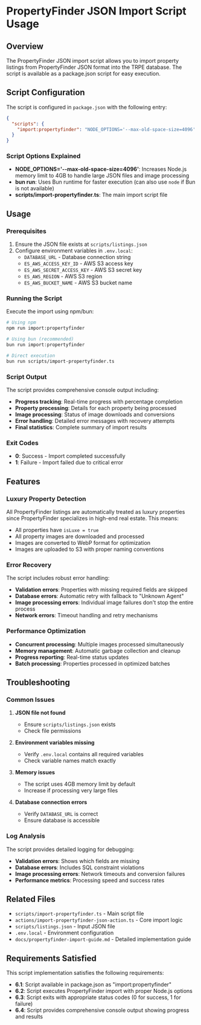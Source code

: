 # PropertyFinder JSON Import Script Usage

## Overview

The PropertyFinder JSON import script allows you to import property listings from PropertyFinder JSON format into the TRPE database. The script is available as a package.json script for easy execution.

## Script Configuration

The script is configured in `package.json` with the following entry:

```json
{
  "scripts": {
    "import:propertyfinder": "NODE_OPTIONS='--max-old-space-size=4096' bun run scripts/import-propertyfinder.ts"
  }
}
```

### Script Options Explained

- **NODE_OPTIONS='--max-old-space-size=4096'**: Increases Node.js memory limit to 4GB to handle large JSON files and image processing
- **bun run**: Uses Bun runtime for faster execution (can also use `node` if Bun is not available)
- **scripts/import-propertyfinder.ts**: The main import script file

## Usage

### Prerequisites

1. Ensure the JSON file exists at `scripts/listings.json`
2. Configure environment variables in `.env.local`:
   - `DATABASE_URL` - Database connection string
   - `ES_AWS_ACCESS_KEY_ID` - AWS S3 access key
   - `ES_AWS_SECRET_ACCESS_KEY` - AWS S3 secret key
   - `ES_AWS_REGION` - AWS S3 region
   - `ES_AWS_BUCKET_NAME` - AWS S3 bucket name

### Running the Script

Execute the import using npm/bun:

```bash
# Using npm
npm run import:propertyfinder

# Using bun (recommended)
bun run import:propertyfinder

# Direct execution
bun run scripts/import-propertyfinder.ts
```

### Script Output

The script provides comprehensive console output including:

- **Progress tracking**: Real-time progress with percentage completion
- **Property processing**: Details for each property being processed
- **Image processing**: Status of image downloads and conversions
- **Error handling**: Detailed error messages with recovery attempts
- **Final statistics**: Complete summary of import results

### Exit Codes

- **0**: Success - Import completed successfully
- **1**: Failure - Import failed due to critical error

## Features

### Luxury Property Detection

All PropertyFinder listings are automatically treated as luxury properties since PropertyFinder specializes in high-end real estate. This means:

- All properties have `isLuxe = true`
- All property images are downloaded and processed
- Images are converted to WebP format for optimization
- Images are uploaded to S3 with proper naming conventions

### Error Recovery

The script includes robust error handling:

- **Validation errors**: Properties with missing required fields are skipped
- **Database errors**: Automatic retry with fallback to "Unknown Agent"
- **Image processing errors**: Individual image failures don't stop the entire process
- **Network errors**: Timeout handling and retry mechanisms

### Performance Optimization

- **Concurrent processing**: Multiple images processed simultaneously
- **Memory management**: Automatic garbage collection and cleanup
- **Progress reporting**: Real-time status updates
- **Batch processing**: Properties processed in optimized batches

## Troubleshooting

### Common Issues

1. **JSON file not found**
   - Ensure `scripts/listings.json` exists
   - Check file permissions

2. **Environment variables missing**
   - Verify `.env.local` contains all required variables
   - Check variable names match exactly

3. **Memory issues**
   - The script uses 4GB memory limit by default
   - Increase if processing very large files

4. **Database connection errors**
   - Verify `DATABASE_URL` is correct
   - Ensure database is accessible

### Log Analysis

The script provides detailed logging for debugging:

- **Validation errors**: Shows which fields are missing
- **Database errors**: Includes SQL constraint violations
- **Image processing errors**: Network timeouts and conversion failures
- **Performance metrics**: Processing speed and success rates

## Related Files

- `scripts/import-propertyfinder.ts` - Main script file
- `actions/import-propertyfinder-json-action.ts` - Core import logic
- `scripts/listings.json` - Input JSON file
- `.env.local` - Environment configuration
- `docs/propertyfinder-import-guide.md` - Detailed implementation guide

## Requirements Satisfied

This script implementation satisfies the following requirements:

- **6.1**: Script available in package.json as "import:propertyfinder"
- **6.2**: Script executes PropertyFinder import with proper Node.js options
- **6.3**: Script exits with appropriate status codes (0 for success, 1 for failure)
- **6.4**: Script provides comprehensive console output showing progress and results
